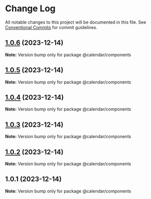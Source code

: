 # Change Log

All notable changes to this project will be documented in this file.
See [Conventional Commits](https://conventionalcommits.org) for commit guidelines.

## [1.0.6](https://github.com/ahmedalatawi/calendar/compare/@calendar/components@1.0.5...@calendar/components@1.0.6) (2023-12-14)

**Note:** Version bump only for package @calendar/components





## [1.0.5](https://github.com/ahmedalatawi/calendar/compare/@calendar/components@1.0.4...@calendar/components@1.0.5) (2023-12-14)

**Note:** Version bump only for package @calendar/components





## [1.0.4](https://github.com/ahmedalatawi/calendar/compare/@calendar/components@1.0.3...@calendar/components@1.0.4) (2023-12-14)

**Note:** Version bump only for package @calendar/components





## [1.0.3](https://github.com/ahmedalatawi/calendar/compare/@calendar/components@1.0.2...@calendar/components@1.0.3) (2023-12-14)

**Note:** Version bump only for package @calendar/components





## [1.0.2](https://github.com/ahmedalatawi/calendar/compare/@calendar/components@1.0.1...@calendar/components@1.0.2) (2023-12-14)

**Note:** Version bump only for package @calendar/components





## 1.0.1 (2023-12-14)

**Note:** Version bump only for package @calendar/components
